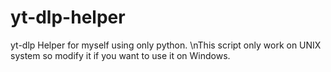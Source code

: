 # yt-dlp-helper
yt-dlp Helper for myself using only python.
\nThis script only work on UNIX system so modify it if you want to use it on Windows.
